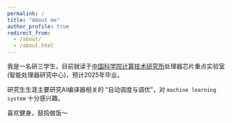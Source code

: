 ```yaml
---
permalink: /
title: "About me"
author_profile: true
redirect_from:
  - /about/
  - /about.html
---
```


我是一名研三学生，目前就读于[中国科学院计算技术研究所](http://www.ict.ac.cn/)处理器芯片重点实验室(智能处理器研究中心)，预计2025年毕业。

研究生生涯主要研究AI编译器相关的 “自动调度与调优”，对 `machine learning system` 十分感兴趣。

喜欢健身，鼓捣做饭～
